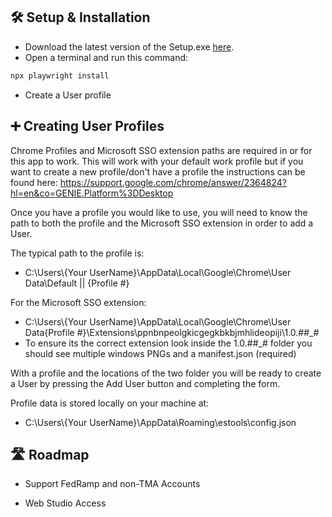 ## 🛠️ Setup & Installation
- Download the latest version of the Setup.exe [here](https://github.com/CXone-ES/ESTools-Releases/releases).
- Open a terminal and run this command:
```bash
npx playwright install
```
- Create a User profile

## ➕ Creating User Profiles
Chrome Profiles and Microsoft SSO extension paths are required in or for this app to work. This will work with your default work profile but if you want to create a new profile/don't have a profile the instructions can be found here: https://support.google.com/chrome/answer/2364824?hl=en&co=GENIE.Platform%3DDesktop

Once you have a profile you would like to use, you will need to know the path to both the profile and the Microsoft SSO extension in order to add a User.

The typical path to the profile is:
- C:\Users\\{Your UserName}\AppData\Local\Google\Chrome\User Data\Default || {Profile #}

For the Microsoft SSO extension:
- C:\Users\\{Your UserName}\AppData\Local\Google\Chrome\User Data\{Profile #}\Extensions\ppnbnpeolgkicgegkbkbjmhlideopiji\1.0.##_#
- To ensure its the correct extension look inside the 1.0.##_# folder you should see multiple windows PNGs and a manifest.json (required)

With a profile and the locations of the two folder you will be ready to create a User by pressing the Add User button and completing the form.

Profile data is stored locally on your machine at:
- C:\Users\\{Your UserName}\AppData\Roaming\estools\config.json



## 🛣️ Roadmap

- Support FedRamp and non-TMA Accounts

- Web Studio Access

